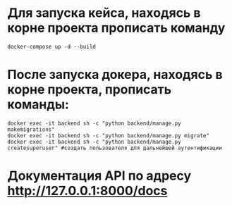 
# Для запуска кейса, находясь в корне проекта прописать команду  

```
docker-compose up -d --build
```

# После запуска докера, находясь в корне проекта, прописать команды:

```
docker exec -it backend sh -c "python backend/manage.py makemigrations"
docker exec -it backend sh -c "python backend/manage.py migrate"
docker exec -it backend sh -c "python backend/manage.py createsuperuser" #создать пользователя для дальнейшей аутентификации
```


# Документация API по адресу http://127.0.0.1:8000/docs

